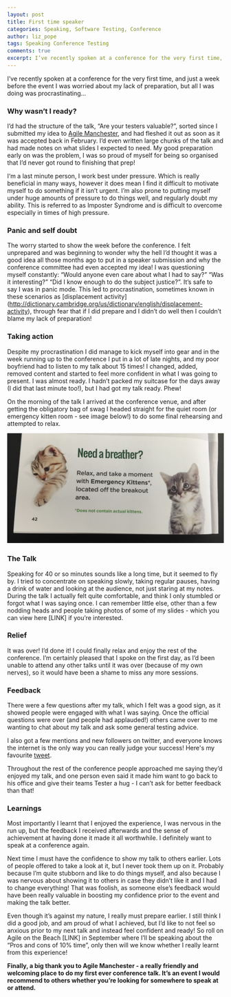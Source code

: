 ```yaml
---
layout: post
title: First time speaker
categories: Speaking, Software Testing, Conference
author: liz_pope
tags: Speaking Conference Testing
comments: true
excerpt: I’ve recently spoken at a conference for the very first time, and just a week before the event I was worried about my lack of preparation, but all I was doing was procrastinating...
---
```


I’ve recently spoken at a conference for the very first time, and just a week before the event I was worried about my lack of preparation, but all I was doing was procrastinating...

### Why wasn’t I ready?
I’d had the structure of the talk, “Are your testers valuable?”, sorted since I submitted my idea to [Agile Manchester](http://agilemanchester.net/2016/), and had fleshed it out as soon as it was accepted back in February. I’d even written large chunks of the talk and had made notes on what slides I expected to need. My good preparation early on was the problem, I was so proud of myself for being so organised that I’d never got round to finishing that prep!

I‘m a last minute person, I work best under pressure. Which is really beneficial in many ways, however it does mean I find it difficult to motivate myself to do something if it isn’t urgent. I’m also prone to putting myself under huge amounts of pressure to do things well, and regularly doubt my ability. This is referred to as Imposter Syndrome and is difficult to overcome especially in times of high pressure.


### Panic and self doubt
The worry started to show the week before the conference. I felt unprepared and was beginning to wonder why the hell I’d thought it was a good idea all those months ago to put in a speaker submission and why the conference committee had even accepted my idea! I was questioning myself constantly: “Would anyone even care about what I had to say?” “Was it interesting?” “Did I know enough to do the subject justice?”. It’s safe to say I was in panic mode. This led to procrastination, sometimes known in these scenarios as [displacement activity] (http://dictionary.cambridge.org/us/dictionary/english/displacement-activity), through fear that if I did prepare and I didn’t do well then I couldn’t blame my lack of preparation!


### Taking action
Despite my procrastination I did manage to kick myself into gear and in the week running up to the conference I put in a lot of late nights, and my poor boyfriend had to listen to my talk about 15 times! I changed, added, removed content and started to feel more confident in what I was going to present. I was almost ready. I hadn’t packed my suitcase for the days away (I did that last minute too!), but I had got my talk ready. Phew!

On the morning of the talk I arrived at the conference venue, and after getting the obligatory bag of swag I headed straight for the quiet room (or emergency kitten room - see image below!) to do some final rehearsing and attempted to relax.

![Emergency Kittens](https://github.com/holidayextras/holidayextras.github.com/blob/master/assets/img/emergency_kittens.jpg?raw=true)


### The Talk
Speaking for 40 or so minutes sounds like a long time, but it seemed to fly by. I tried to concentrate on speaking slowly, taking regular pauses, having a drink of water and looking at the audience, not just staring at my notes. During the talk I actually felt quite comfortable, and think I only stumbled or forgot what I was saying once. I can remember little else, other than a few nodding heads and people taking photos of some of my slides - which you can view here [LINK] if you’re interested.


### Relief
It was over! I’d done it! I could finally relax and enjoy the rest of the conference. I’m certainly pleased that I spoke on the first day, as I’d been unable to attend any other talks until it was over (because of my own nerves), so it would have been a shame to miss any more sessions.


### Feedback
There were a few questions after my talk, which I felt was a good sign, as it showed people were engaged with what I was saying. Once the official questions were over (and people had applauded!) others came over to me wanting to chat about my talk and ask some general testing advice.

I also got a few mentions and new followers on twitter, and everyone knows the internet is the only way you can really judge your success! Here's my favourite [tweet](https://twitter.com/stephenmounsey/status/730391865980289024).

Throughout the rest of the conference people approached me saying they’d enjoyed my talk, and one person even said it made him want to go back to his office and give their teams Tester a hug - I can’t ask for better feedback than that!


### Learnings
Most importantly I learnt that I enjoyed the experience, I was nervous in the run up, but the feedback I received afterwards and the sense of achievement at having done it made it all worthwhile. I definitely want to speak at a conference again.

Next time I must have the confidence to show my talk to others earlier. Lots of people offered to take a look at it, but I never took them up on it. Probably because I’m quite stubborn and like to do things myself, and also because I was nervous about showing it to others in case they didn’t like it and I had to change everything! That was foolish, as someone else’s feedback would have been really valuable in boosting my confidence prior to the event and making the talk better.

Even though it’s against my nature, I really must prepare earlier. I still think I did a good job, and am proud of what I achieved, but I’d like to not feel so anxious prior to my next talk and instead feel confident and ready! So roll on Agile on the Beach [LINK] in September where I’ll be speaking about the “Pros and cons of 10% time”, only then will we know whether I really learnt from this experience!


**Finally, a big thank you to Agile Manchester - a really friendly and welcoming place to do my first ever conference talk. It’s an event I would recommend to others whether you’re looking for somewhere to speak at or attend.**
